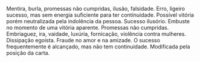 Mentira, burla, promessas não cumpridas, ilusão, falsidade. Erro, ligeiro
sucesso, mas sem energia suficiente para ter continuidade. Possível vitória
porém neutralizada pela indolência da pessoa. Sucesso ilusório. Embuste no
momento de uma vitória aparente. Promessas não cumpridas. Embriaguez, ira,
vaidade, luxúria, fornicação, violência contra mulheres. Dissipação egoísta.
Fraude no amor e na amizade. O sucesso frequentemente é alcançado, mas não tem
continuidade. Modificada pela posição da carta.

